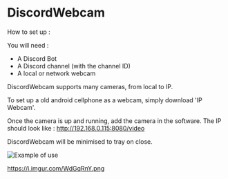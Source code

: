 # DiscordWebcam

How to set up :

You will need :

- A Discord Bot
- A Discord channel (with the channel ID)
- A local or network webcam





DiscordWebcam supports many cameras, from local to IP.

To set up a old android cellphone as a webcam, simply download 'IP Webcam'.

Once the camera is up and running, add the camera in the software. The IP should look like : http://192.168.0.115:8080/video

DiscordWebcam will be minimised to tray on close.




![Example of use](https://i.imgur.com/aH9gMZ1.gif)



https://i.imgur.com/WdGqRnY.png
